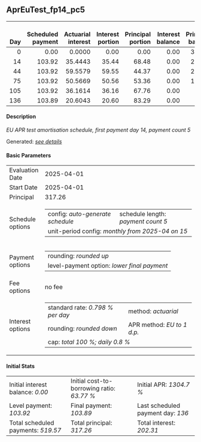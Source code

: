 <h2>AprEuTest_fp14_pc5</h2>
<table>
    <thead style="vertical-align: bottom;">
        <th style="text-align: right;">Day</th>
        <th style="text-align: right;">Scheduled payment</th>
        <th style="text-align: right;">Actuarial interest</th>
        <th style="text-align: right;">Interest portion</th>
        <th style="text-align: right;">Principal portion</th>
        <th style="text-align: right;">Interest balance</th>
        <th style="text-align: right;">Principal balance</th>
        <th style="text-align: right;">Total actuarial interest</th>
        <th style="text-align: right;">Total interest</th>
        <th style="text-align: right;">Total principal</th>
    </thead>
    <tr style="text-align: right;">
        <td class="ci00">0</td>
        <td class="ci01" style="white-space: nowrap;">0.00</td>
        <td class="ci02">0.0000</td>
        <td class="ci03">0.00</td>
        <td class="ci04">0.00</td>
        <td class="ci05">0.00</td>
        <td class="ci06">317.26</td>
        <td class="ci07">0.0000</td>
        <td class="ci08">0.00</td>
        <td class="ci09">0.00</td>
    </tr>
    <tr style="text-align: right;">
        <td class="ci00">14</td>
        <td class="ci01" style="white-space: nowrap;">103.92</td>
        <td class="ci02">35.4443</td>
        <td class="ci03">35.44</td>
        <td class="ci04">68.48</td>
        <td class="ci05">0.00</td>
        <td class="ci06">248.78</td>
        <td class="ci07">35.4443</td>
        <td class="ci08">35.44</td>
        <td class="ci09">68.48</td>
    </tr>
    <tr style="text-align: right;">
        <td class="ci00">44</td>
        <td class="ci01" style="white-space: nowrap;">103.92</td>
        <td class="ci02">59.5579</td>
        <td class="ci03">59.55</td>
        <td class="ci04">44.37</td>
        <td class="ci05">0.00</td>
        <td class="ci06">204.41</td>
        <td class="ci07">95.0022</td>
        <td class="ci08">94.99</td>
        <td class="ci09">112.85</td>
    </tr>
    <tr style="text-align: right;">
        <td class="ci00">75</td>
        <td class="ci01" style="white-space: nowrap;">103.92</td>
        <td class="ci02">50.5669</td>
        <td class="ci03">50.56</td>
        <td class="ci04">53.36</td>
        <td class="ci05">0.00</td>
        <td class="ci06">151.05</td>
        <td class="ci07">145.5692</td>
        <td class="ci08">145.55</td>
        <td class="ci09">166.21</td>
    </tr>
    <tr style="text-align: right;">
        <td class="ci00">105</td>
        <td class="ci01" style="white-space: nowrap;">103.92</td>
        <td class="ci02">36.1614</td>
        <td class="ci03">36.16</td>
        <td class="ci04">67.76</td>
        <td class="ci05">0.00</td>
        <td class="ci06">83.29</td>
        <td class="ci07">181.7305</td>
        <td class="ci08">181.71</td>
        <td class="ci09">233.97</td>
    </tr>
    <tr style="text-align: right;">
        <td class="ci00">136</td>
        <td class="ci01" style="white-space: nowrap;">103.89</td>
        <td class="ci02">20.6043</td>
        <td class="ci03">20.60</td>
        <td class="ci04">83.29</td>
        <td class="ci05">0.00</td>
        <td class="ci06">0.00</td>
        <td class="ci07">202.3348</td>
        <td class="ci08">202.31</td>
        <td class="ci09">317.26</td>
    </tr>
</table>
<h4>Description</h4>
<p><i>EU APR test amortisation schedule, first payment day 14, payment count 5</i></p>
<p>Generated: <i><a href="../GeneratedDate.md">see details</a></i></p>
<h4>Basic Parameters</h4>
<table>
    <tr>
        <td>Evaluation Date</td>
        <td>2025-04-01</td>
    </tr>
    <tr>
        <td>Start Date</td>
        <td>2025-04-01</td>
    </tr>
    <tr>
        <td>Principal</td>
        <td>317.26</td>
    </tr>
    <tr>
        <td>Schedule options</td>
        <td>
            <table>
                <tr>
                    <td>config: <i>auto-generate schedule</i></td>
                    <td>schedule length: <i><i>payment count</i> 5</i></td>
                </tr>
                <tr>
                    <td colspan="2" style="white-space: nowrap;">unit-period config: <i>monthly from 2025-04 on 15</i></td>
                </tr>
            </table>
        </td>
    </tr>
    <tr>
        <td>Payment options</td>
        <td>
            <table>
                <tr>
                    <td>rounding: <i>rounded up</i></td>
                </tr>
                <tr>
                    <td>level-payment option: <i>lower&nbsp;final&nbsp;payment</i></td>
                </tr>
            </table>
        </td>
    </tr>
    <tr>
        <td>Fee options</td>
        <td>no fee
        </td>
    </tr>
    <tr>
        <td>Interest options</td>
        <td>
            <table>
                <tr>
                    <td>standard rate: <i>0.798 % per day</i></td>
                    <td>method: <i>actuarial</i></td>
                </tr>
                <tr>
                    <td>rounding: <i>rounded down</i></td>
                    <td>APR method: <i>EU to 1 d.p.</i></td>
                </tr>
                <tr>
                    <td colspan="2">cap: <i>total 100 %; daily 0.8 %</td>
                </tr>
            </table>
        </td>
    </tr>
</table>
<h4>Initial Stats</h4>
<table>
    <tr>
        <td>Initial interest balance: <i>0.00</i></td>
        <td>Initial cost-to-borrowing ratio: <i>63.77 %</i></td>
        <td>Initial APR: <i>1304.7 %</i></td>
    </tr>
    <tr>
        <td>Level payment: <i>103.92</i></td>
        <td>Final payment: <i>103.89</i></td>
        <td>Last scheduled payment day: <i>136</i></td>
    </tr>
    <tr>
        <td>Total scheduled payments: <i>519.57</i></td>
        <td>Total principal: <i>317.26</i></td>
        <td>Total interest: <i>202.31</i></td>
    </tr>
</table>